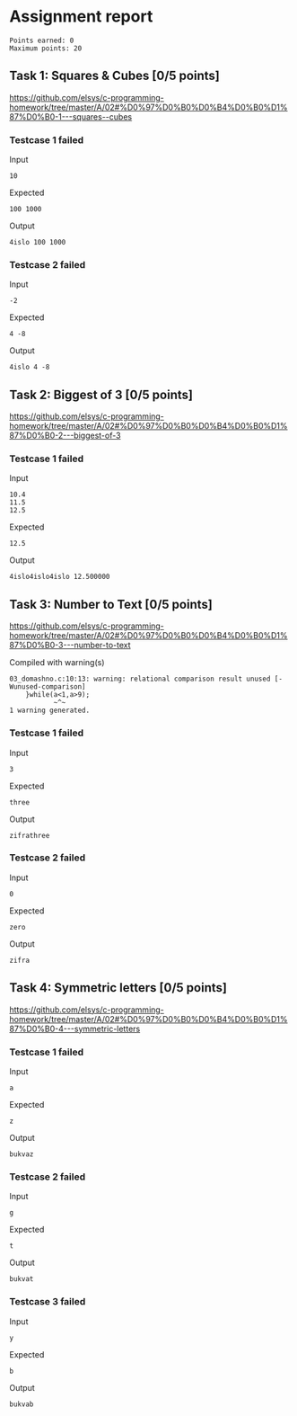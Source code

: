 # Assignment report
```
Points earned: 0
Maximum points: 20
```

## Task 1: Squares & Cubes [0/5 points]
https://github.com/elsys/c-programming-homework/tree/master/A/02#%D0%97%D0%B0%D0%B4%D0%B0%D1%87%D0%B0-1---squares--cubes

### Testcase 1 failed
Input
```
10
```

Expected
```
100 1000
```

Output
```
4islo 100 1000
```
### Testcase 2 failed
Input
```
-2
```

Expected
```
4 -8
```

Output
```
4islo 4 -8
```

## Task 2: Biggest of 3 [0/5 points]
https://github.com/elsys/c-programming-homework/tree/master/A/02#%D0%97%D0%B0%D0%B4%D0%B0%D1%87%D0%B0-2---biggest-of-3

### Testcase 1 failed
Input
```
10.4
11.5
12.5
```

Expected
```
12.5
```

Output
```
4islo4islo4islo 12.500000
```

## Task 3: Number to Text [0/5 points]
https://github.com/elsys/c-programming-homework/tree/master/A/02#%D0%97%D0%B0%D0%B4%D0%B0%D1%87%D0%B0-3---number-to-text

Compiled with warning(s)
```
03_domashno.c:10:13: warning: relational comparison result unused [-Wunused-comparison]
    }while(a<1,a>9);
           ~^~
1 warning generated.

```
### Testcase 1 failed
Input
```
3
```

Expected
```
three
```

Output
```
zifrathree
```
### Testcase 2 failed
Input
```
0
```

Expected
```
zero
```

Output
```
zifra
```

## Task 4: Symmetric letters [0/5 points]
https://github.com/elsys/c-programming-homework/tree/master/A/02#%D0%97%D0%B0%D0%B4%D0%B0%D1%87%D0%B0-4---symmetric-letters

### Testcase 1 failed
Input
```
a
```

Expected
```
z
```

Output
```
bukvaz
```
### Testcase 2 failed
Input
```
g
```

Expected
```
t
```

Output
```
bukvat
```
### Testcase 3 failed
Input
```
y
```

Expected
```
b
```

Output
```
bukvab
```
